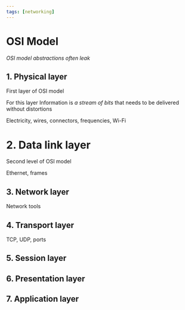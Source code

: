 ```yaml
---
tags: [networking]
---
```


# OSI Model

_OSI model abstractions often leak_

## 1. Physical layer

First layer of OSI model

<!--
- Имеет дело с **передачей потока битов** по **физическим каналам связи** - коаксиал, витая пара, оптоволокно.
- **Не вникает в смысл информации, которую передает.** Для него информация - это поток битов, которые нужно доставить без искажений и потери синхронизации
-->

For this layer Information is _a stream of bits_ that needs to be delivered without distortions

Electricity, wires, connectors, frequencies, Wi-Fi

# 2. Data link layer

Second level of OSI model

<!--
- Отвечает за ''доставку фреймов между устройствами'', подключенных к одному сетевому сегменту, например [[Ethernet Packet & Frame|фреймов стандарта Ethernet]]
  \*\* Фреймы передаются последовательно, с возможной ''обработкой фреймов подтверждения''
- Может использоваться для обнаружения и исправления ошибок, возникших на первом ([[Physical Layer|физический]]) уровне
- На этом уровне работают коммутаторы, мосты
- В сетевом программировании доступ к этому уровню предоставляет драйвер сетевой карты
-->

Ethernet, frames

## 3. Network layer

Network tools

## 4. Transport layer

TCP, UDP, ports

## 5. Session layer

## 6. Presentation layer

## 7. Application layer
